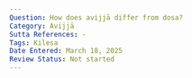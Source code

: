 ```yaml
---
Question: How does avijjā differ from dosa?
Category: Avijjā
Sutta References: -
Tags: Kilesa
Date Entered: March 18, 2025
Review Status: Not started
---
```

